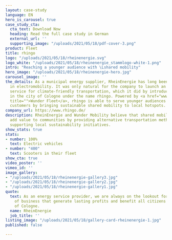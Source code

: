 ```yaml
---
layout: case-study
language: EN
hero_is_carousel: true
case_study_cta:
  cta_text: Download Now
  heading: Read the full case study in German
  external_url: ''
  supporting_image: "/uploads/2021/05/18/pdf-cover-3.png"
product: Fleet
title: rhingo
logo: "/uploads/2021/05/18/rheinenergie.svg"
logo_white: "/uploads/2021/05/18/rheinenergie_stammlogo-white-1.png"
intro: "Reaching a younger audience with \Lshared mobility"
hero_image: "/uploads/2021/05/18/rheinenergie-hero.jpg"
carousel_image: ''
the_details: As a municipal energy supplier, RheinEnergie has long been a pioneer
  in electromobility. It was only natural for the company to launch an additional
  service for climate-friendly transportation, which it did by introducing 400 e-mopeds
  in the city of Cologne under the name rhingo. Powered by <a href="www.wundermobility.com/fleet"
  title="">Wunder Fleet</a>, rhingo is able to serve younger audiences and existing
  customers by bringing sustainable shared mobility to local hotspots.
company_url: https://www.rhingo.de/
description: RheinEnergie and Wunder Mobility believe that shared mobility services
  add value to communities by providing alternative transportation methods and by
  supporting local sustainability initiatives.
show_stats: true
stats:
- number: 100%
  text: Electric vehicles
- number: "400"
  text: Scooters in their fleet
show_cta: true
video_poster: ''
vimeo_id: ''
image_gallery:
- "/uploads/2021/05/18/rheinenergie-gallery3.jpg"
- "/uploads/2021/05/18/rheinenergie-gallery2.jpg"
- "/uploads/2021/05/18/rheinenergie-gallery1.jpg"
quote:
  text: As an energy service provider, we are always on the lookout for new areas
    of business that generate lasting profits and benefit all citizens of the city
    of Cologne.
  name: RheinEnergie
  job_title: ''
listing_image: "/uploads/2021/05/18/gallery-card-rheinenergie-1.jpg"
published: false

---
```

